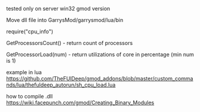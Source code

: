 tested only on server win32 gmod version

Move dll file into GarrysMod/garrysmod/lua/bin

require("cpu_info")

GetProcessorsCount() - return count of processors

GetProcessorLoad(num) - return utilizations of core in percentage (min num is 1)

example in lua https://github.com/TheFUlDeep/gmod_addons/blob/master/custom_commands/lua/thefuldeep_autorun/sh_cpu_load.lua

how to compile .dll https://wiki.facepunch.com/gmod/Creating_Binary_Modules
